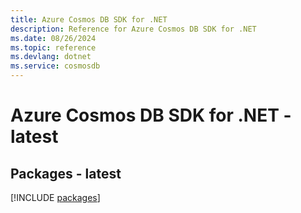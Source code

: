 ```yaml
---
title: Azure Cosmos DB SDK for .NET
description: Reference for Azure Cosmos DB SDK for .NET
ms.date: 08/26/2024
ms.topic: reference
ms.devlang: dotnet
ms.service: cosmosdb
---
```

# Azure Cosmos DB SDK for .NET - latest
## Packages - latest
[!INCLUDE [packages](cosmos-db-index.md)]